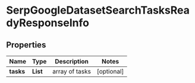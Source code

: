# SerpGoogleDatasetSearchTasksReadyResponseInfo


## Properties

| Name | Type | Description | Notes |
|------------ | ------------- | ------------- | -------------|
**tasks** | **List<SerpGoogleDatasetSearchTasksReadyTaskInfo>** | array of tasks |[optional]|